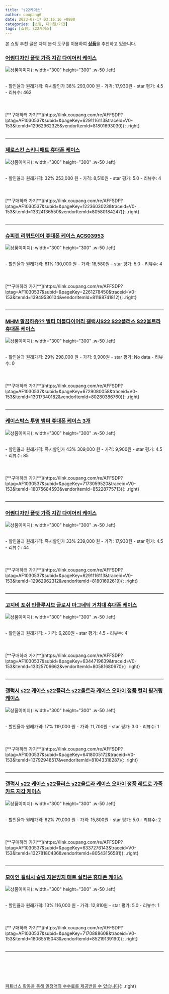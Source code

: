 ```yaml
---
title: "s22케이스"
author: coupang6
date: 2023-07-17 03:16:16 +0800
categories: [쇼핑, 디이털/가전]
tags: [쇼핑, s22케이스]
---
```


본 쇼핑 추천 글은 자체 분석 도구를 이용하여 [**상품**](https://link.coupang.com/a/bao1ui)을 추천하고 있습니다.

### [어썸디자인 플랫 가죽 지갑 다이어리 케이스](https://link.coupang.com/re/AFFSDP?lptag=AF1030537&subid=&pageKey=6291116113&traceid=V0-153&itemId=12962962325&vendorItemId=81801693030)

![상품이미지](https://thumbnail9.coupangcdn.com/thumbnails/remote/230x230ex/image/vendor_inventory/8524/0940fe7a690b0de7ec6263b9624271c4b6111125596fabdd347651a87223.jpg){: width="300" height="300" .w-50 .left}


<br>
- 할인율과 원래가격: 즉시할인가 38%  293,000   원
- 가격: 17,930원
- star 평가: 4.5
- 리뷰수: 462
<br>
<br>
<br>
<br>
[**구매하러 가기**](https://link.coupang.com/re/AFFSDP?lptag=AF1030537&subid=&pageKey=6291116113&traceid=V0-153&itemId=12962962325&vendorItemId=81801693030){: .right}
<br>
<br>

---

### [제로스킨 스키니매트 휴대폰 케이스](https://link.coupang.com/re/AFFSDP?lptag=AF1030537&subid=&pageKey=1223603023&traceid=V0-153&itemId=13324136550&vendorItemId=80580184247)

![상품이미지](https://thumbnail8.coupangcdn.com/thumbnails/remote/230x230ex/image/retail/images/2430026931786191-3efaaedf-3ba0-4db0-941e-aedc51178ccd.jpg){: width="300" height="300" .w-50 .left}


<br>
- 할인율과 원래가격: 32%  253,000   원
- 가격: 8,510원
- star 평가: 5.0
- 리뷰수: 4
<br>
<br>
<br>
<br>
[**구매하러 가기**](https://link.coupang.com/re/AFFSDP?lptag=AF1030537&subid=&pageKey=1223603023&traceid=V0-153&itemId=13324136550&vendorItemId=80580184247){: .right}
<br>
<br>

---

### [슈피겐 리퀴드에어 휴대폰 케이스 ACS03953](https://link.coupang.com/re/AFFSDP?lptag=AF1030537&subid=&pageKey=2261278450&traceid=V0-153&itemId=13949536104&vendorItemId=81198741812)

![상품이미지](https://thumbnail8.coupangcdn.com/thumbnails/remote/230x230ex/image/retail/images/2022/04/06/17/9/fef913d4-d815-4123-a777-2a8a62eec052.jpg){: width="300" height="300" .w-50 .left}


<br>
- 할인율과 원래가격: 61%  130,000   원
- 가격: 18,580원
- star 평가: 5.0
- 리뷰수: 4
<br>
<br>
<br>
<br>
[**구매하러 가기**](https://link.coupang.com/re/AFFSDP?lptag=AF1030537&subid=&pageKey=2261278450&traceid=V0-153&itemId=13949536104&vendorItemId=81198741812){: .right}
<br>
<br>

---

### [MHM 깔끔하쥬?? 멀티 더블다이어리 갤럭시S22 S22플러스 S22울트라 휴대폰 케이스](https://link.coupang.com/re/AFFSDP?lptag=AF1030537&subid=&pageKey=6729080058&traceid=V0-153&itemId=13017340182&vendorItemId=80280386760)

![상품이미지](https://thumbnail9.coupangcdn.com/thumbnails/remote/230x230ex/image/vendor_inventory/a563/d3e49166ca68e6fcb50f82311aff28c32bee8506ac08cda048820b88c903.png){: width="300" height="300" .w-50 .left}


<br>
- 할인율과 원래가격: 29%  298,000   원
- 가격: 9,900원
- star 평가: No data
- 리뷰수: 0
<br>
<br>
<br>
<br>
[**구매하러 가기**](https://link.coupang.com/re/AFFSDP?lptag=AF1030537&subid=&pageKey=6729080058&traceid=V0-153&itemId=13017340182&vendorItemId=80280386760){: .right}
<br>
<br>

---

### [케이스박스 투명 범퍼 휴대폰 케이스 3개](https://link.coupang.com/re/AFFSDP?lptag=AF1030537&subid=&pageKey=7173059520&traceid=V0-153&itemId=18075684593&vendorItemId=85228775713)

![상품이미지](https://thumbnail8.coupangcdn.com/thumbnails/remote/230x230ex/image/vendor_inventory/6c07/6dedd678421c53528caaecaa6493efdb891a4b6f4fa147f9c1a1e33e53d3.jpg){: width="300" height="300" .w-50 .left}


<br>
- 할인율과 원래가격: 즉시할인가 43%  309,000   원
- 가격: 9,900원
- star 평가: 4.5
- 리뷰수: 85
<br>
<br>
<br>
<br>
[**구매하러 가기**](https://link.coupang.com/re/AFFSDP?lptag=AF1030537&subid=&pageKey=7173059520&traceid=V0-153&itemId=18075684593&vendorItemId=85228775713){: .right}
<br>
<br>

---

### [어썸디자인 플랫 가죽 지갑 다이어리 케이스](https://link.coupang.com/re/AFFSDP?lptag=AF1030537&subid=&pageKey=6291116113&traceid=V0-153&itemId=12962962312&vendorItemId=81801692619)

![상품이미지](https://thumbnail7.coupangcdn.com/thumbnails/remote/230x230ex/image/vendor_inventory/6dd0/d4f8697da9d75acac9a4465815590de0dca3252a495c25f51b9a608d78da.jpg){: width="300" height="300" .w-50 .left}


<br>
- 할인율과 원래가격: 즉시할인가 33%  239,000   원
- 가격: 17,930원
- star 평가: 4.5
- 리뷰수: 44
<br>
<br>
<br>
<br>
[**구매하러 가기**](https://link.coupang.com/re/AFFSDP?lptag=AF1030537&subid=&pageKey=6291116113&traceid=V0-153&itemId=12962962312&vendorItemId=81801692619){: .right}
<br>
<br>

---

### [고지비 포쉬 인클루시브 글로시 마그네틱 거치대 휴대폰 케이스](https://link.coupang.com/re/AFFSDP?lptag=AF1030537&subid=&pageKey=6344719639&traceid=V0-153&itemId=13325706662&vendorItemId=80581680670)

![상품이미지](https://thumbnail9.coupangcdn.com/thumbnails/remote/230x230ex/image/retail/images/2022/02/16/16/3/b5befa23-c3aa-45a4-9d76-fec8a0d7f006.jpg){: width="300" height="300" .w-50 .left}


<br>
- 할인율과 원래가격: 
- 가격: 6,280원
- star 평가: 4.5
- 리뷰수: 4
<br>
<br>
<br>
<br>
[**구매하러 가기**](https://link.coupang.com/re/AFFSDP?lptag=AF1030537&subid=&pageKey=6344719639&traceid=V0-153&itemId=13325706662&vendorItemId=80581680670){: .right}
<br>
<br>

---

### [갤럭시 s22 케이스 s22플러스 s22울트라 케이스 오마이 정품 컬러 핑거링 케이스](https://link.coupang.com/re/AFFSDP?lptag=AF1030537&subid=&pageKey=6418005172&traceid=V0-153&itemId=13792948517&vendorItemId=81043318287)

![상품이미지](https://thumbnail7.coupangcdn.com/thumbnails/remote/230x230ex/image/vendor_inventory/da9c/28faddee492e0d432c5da82abe5b0f17e60fb4e93a8812870bade1a97ddc.png){: width="300" height="300" .w-50 .left}


<br>
- 할인율과 원래가격: 17%  119,000   원
- 가격: 11,700원
- star 평가: 3.0
- 리뷰수: 1
<br>
<br>
<br>
<br>
[**구매하러 가기**](https://link.coupang.com/re/AFFSDP?lptag=AF1030537&subid=&pageKey=6418005172&traceid=V0-153&itemId=13792948517&vendorItemId=81043318287){: .right}
<br>
<br>

---

### [갤럭시 s22 케이스 s22플러스 s22울트라 케이스 오마이 정품 레트로 가죽 카드 지갑 케이스](https://link.coupang.com/re/AFFSDP?lptag=AF1030537&subid=&pageKey=6337276143&traceid=V0-153&itemId=13278180436&vendorItemId=80543156581)

![상품이미지](https://thumbnail7.coupangcdn.com/thumbnails/remote/230x230ex/image/vendor_inventory/5679/51dea6a1377cfd6a51fd7e3a1e0fe52e2fb26aa99c9d1939b40c2da8c8de.png){: width="300" height="300" .w-50 .left}


<br>
- 할인율과 원래가격: 62%  79,000   원
- 가격: 15,800원
- star 평가: 5.0
- 리뷰수: 2
<br>
<br>
<br>
<br>
[**구매하러 가기**](https://link.coupang.com/re/AFFSDP?lptag=AF1030537&subid=&pageKey=6337276143&traceid=V0-153&itemId=13278180436&vendorItemId=80543156581){: .right}
<br>
<br>

---

### [모아인 갤럭시 슬림 지문방지 매트 실리콘 휴대폰 케이스](https://link.coupang.com/re/AFFSDP?lptag=AF1030537&subid=&pageKey=7170888608&traceid=V0-153&itemId=18065515043&vendorItemId=85219139190)

![상품이미지](https://thumbnail10.coupangcdn.com/thumbnails/remote/230x230ex/image/rs_quotation_api/altgwhmg/758132e70d254d3ab7fc37e3eb1815ca.png){: width="300" height="300" .w-50 .left}


<br>
- 할인율과 원래가격: 13%  116,000   원
- 가격: 12,810원
- star 평가: 5.0
- 리뷰수: 1
<br>
<br>
<br>
<br>
[**구매하러 가기**](https://link.coupang.com/re/AFFSDP?lptag=AF1030537&subid=&pageKey=7170888608&traceid=V0-153&itemId=18065515043&vendorItemId=85219139190){: .right}
<br>
<br>

---
<br><br><br><br><br> [파트너스 활동을 통해 일정액의 수수료를 제공받을 수 있습니다](https://link.coupang.com/a/bao1ui){: .right}